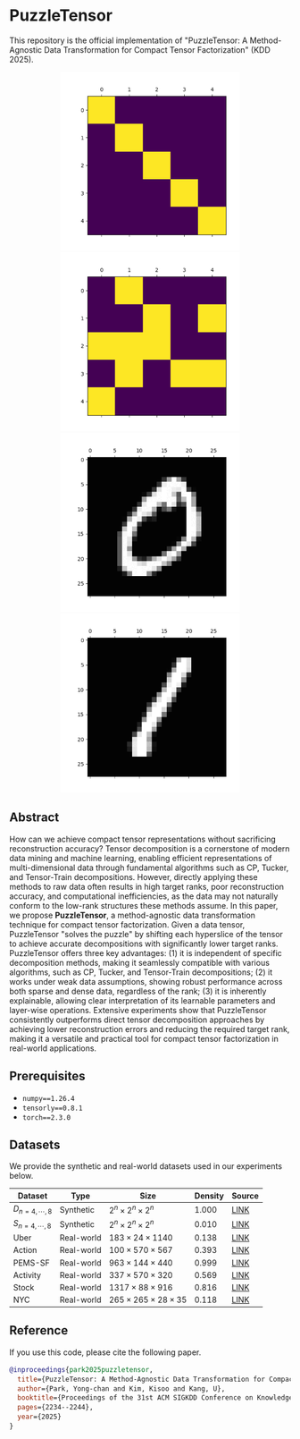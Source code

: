 # PuzzleTensor
This repository is the official implementation of "PuzzleTensor: A Method-Agnostic Data Transformation for Compact Tensor Factorization" (KDD 2025).
<p align="center">
  <img src="https://raw.githubusercontent.com/snudatalab/PuzzleTensor/main/docs/ex-0.gif" width="320"/>
  <img src="https://raw.githubusercontent.com/snudatalab/PuzzleTensor/main/docs/ex-1.gif" width="320"/>
  <br>
  <img src="https://raw.githubusercontent.com/snudatalab/PuzzleTensor/main/docs/mnist-0.gif" width="320"/>
  <img src="https://raw.githubusercontent.com/snudatalab/PuzzleTensor/main/docs/mnist-1.gif" width="320"/>
</p>

## Abstract
How can we achieve compact tensor representations without sacrificing reconstruction accuracy? Tensor decomposition is a cornerstone of modern data mining and machine learning, enabling efficient representations of multi-dimensional data through fundamental algorithms such as CP, Tucker, and Tensor-Train decompositions. However, directly applying these methods to raw data often results in high target ranks, poor reconstruction accuracy, and computational inefficiencies, as the data may not naturally conform to the low-rank structures these methods assume.
In this paper, we propose **PuzzleTensor**, a method-agnostic data transformation technique for compact tensor factorization. Given a data tensor, PuzzleTensor "solves the puzzle" by shifting each hyperslice of the tensor to achieve accurate decompositions with significantly lower target ranks. PuzzleTensor offers three key advantages: (1) it is independent of specific decomposition methods, making it seamlessly compatible with various algorithms, such as CP, Tucker, and Tensor-Train decompositions; (2) it works under weak data assumptions, showing robust performance across both sparse and dense data, regardless of the rank; (3) it is inherently explainable, allowing clear interpretation of its learnable parameters and layer-wise operations. Extensive experiments show that PuzzleTensor consistently outperforms direct tensor decomposition approaches by achieving lower reconstruction errors and reducing the required target rank, making it a versatile and practical tool for compact tensor factorization in real-world applications.



## Prerequisites
- `numpy==1.26.4`
- `tensorly==0.8.1`
- `torch==2.3.0`


## Datasets
We provide the synthetic and real-world datasets used in our experiments below.

| Dataset | Type | Size | Density | Source |
|---------|------|------|---------|--------|
| $D_{n=4,\cdots,8}$ | Synthetic | $2^n \times 2^n \times 2^n$ | $1.000$ | [LINK](https://drive.google.com/open?id=1fkwuug02bgqnRTVNWvSI3bk9Ks1i0DQF&usp=drive_copy) | 
| $S_{n=4,\cdots,8}$ | Synthetic | $2^n \times 2^n \times 2^n$ | $0.010$ | [LINK](https://drive.google.com/open?id=1fkwuug02bgqnRTVNWvSI3bk9Ks1i0DQF&usp=drive_copy) | 
| Uber | Real-world | $183 \times 24 \times 1140$ | $0.138$ | [LINK](http://frostt.io/) | 
| Action | Real-world | $100 \times 570 \times 567$ | $0.393$ | [LINK](https://github.com/titu1994/MLSTM-FCN) | 
| PEMS-SF | Real-world | $963 \times 144 \times 440$ | $0.999$ | [LINK](https://www.timeseriesclassification.com/) | 
| Activity | Real-world | $337 \times 570 \times 320$ | $0.569$ | [LINK](https://github.com/titu1994/MLSTM-FCN) | 
| Stock | Real-world | $1317 \times 88 \times 916$ | $0.816$ | [LINK](https://github.com/jungijang/KoreaStockData) | 
| NYC | Real-world | $265 \times 265 \times 28 \times 35$ | $0.118$ | [LINK](https://www.nyc.gov/site/tlc/about/tlc-trip-record-data.page) | 


## Reference

If you use this code, please cite the following paper.
```bibtex
@inproceedings{park2025puzzletensor,
  title={PuzzleTensor: A Method-Agnostic Data Transformation for Compact Tensor Factorization},
  author={Park, Yong-chan and Kim, Kisoo and Kang, U},
  booktitle={Proceedings of the 31st ACM SIGKDD Conference on Knowledge Discovery and Data Mining V. 2},
  pages={2234--2244},
  year={2025}
}

